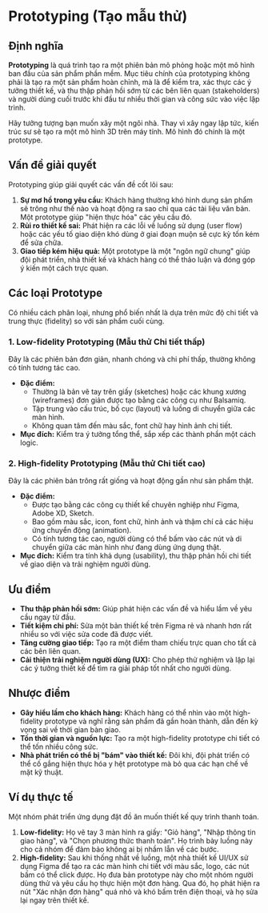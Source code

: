 # Prototyping (Tạo mẫu thử)

## Định nghĩa

**Prototyping** là quá trình tạo ra một phiên bản mô phỏng hoặc một mô hình ban đầu của sản phẩm phần mềm. Mục tiêu chính của prototyping không phải là tạo ra một sản phẩm hoàn chỉnh, mà là để kiểm tra, xác thực các ý tưởng thiết kế, và thu thập phản hồi sớm từ các bên liên quan (stakeholders) và người dùng cuối trước khi đầu tư nhiều thời gian và công sức vào việc lập trình.

Hãy tưởng tượng bạn muốn xây một ngôi nhà. Thay vì xây ngay lập tức, kiến trúc sư sẽ tạo ra một mô hình 3D trên máy tính. Mô hình đó chính là một prototype.

## Vấn đề giải quyết

Prototyping giúp giải quyết các vấn đề cốt lõi sau:

1.  **Sự mơ hồ trong yêu cầu:** Khách hàng thường khó hình dung sản phẩm sẽ trông như thế nào và hoạt động ra sao chỉ qua các tài liệu văn bản. Một prototype giúp "hiện thực hóa" các yêu cầu đó.
2.  **Rủi ro thiết kế sai:** Phát hiện ra các lỗi về luồng sử dụng (user flow) hoặc các yếu tố giao diện khó dùng ở giai đoạn muộn sẽ cực kỳ tốn kém để sửa chữa.
3.  **Giao tiếp kém hiệu quả:** Một prototype là một "ngôn ngữ chung" giúp đội phát triển, nhà thiết kế và khách hàng có thể thảo luận và đóng góp ý kiến một cách trực quan.

## Các loại Prototype

Có nhiều cách phân loại, nhưng phổ biến nhất là dựa trên mức độ chi tiết và trung thực (fidelity) so với sản phẩm cuối cùng.

### 1. Low-fidelity Prototyping (Mẫu thử Chi tiết thấp)

Đây là các phiên bản đơn giản, nhanh chóng và chi phí thấp, thường không có tính tương tác cao.

- **Đặc điểm:**
  - Thường là bản vẽ tay trên giấy (sketches) hoặc các khung xương (wireframes) đơn giản được tạo bằng các công cụ như Balsamiq.
  - Tập trung vào cấu trúc, bố cục (layout) và luồng di chuyển giữa các màn hình.
  - Không quan tâm đến màu sắc, font chữ hay hình ảnh chi tiết.
- **Mục đích:** Kiểm tra ý tưởng tổng thể, sắp xếp các thành phần một cách logic.

### 2. High-fidelity Prototyping (Mẫu thử Chi tiết cao)

Đây là các phiên bản trông rất giống và hoạt động gần như sản phẩm thật.

- **Đặc điểm:**
  - Được tạo bằng các công cụ thiết kế chuyên nghiệp như Figma, Adobe XD, Sketch.
  - Bao gồm màu sắc, icon, font chữ, hình ảnh và thậm chí cả các hiệu ứng chuyển động (animation).
  - Có tính tương tác cao, người dùng có thể bấm vào các nút và di chuyển giữa các màn hình như đang dùng ứng dụng thật.
- **Mục đích:** Kiểm tra tính khả dụng (usability), thu thập phản hồi chi tiết về giao diện và trải nghiệm người dùng.

## Ưu điểm

- **Thu thập phản hồi sớm:** Giúp phát hiện các vấn đề và hiểu lầm về yêu cầu ngay từ đầu.
- **Tiết kiệm chi phí:** Sửa một bản thiết kế trên Figma rẻ và nhanh hơn rất nhiều so với việc sửa code đã được viết.
- **Tăng cường giao tiếp:** Tạo ra một điểm tham chiếu trực quan cho tất cả các bên liên quan.
- **Cải thiện trải nghiệm người dùng (UX):** Cho phép thử nghiệm và lặp lại các ý tưởng thiết kế để tìm ra giải pháp tốt nhất cho người dùng.

## Nhược điểm

- **Gây hiểu lầm cho khách hàng:** Khách hàng có thể nhìn vào một high-fidelity prototype và nghĩ rằng sản phẩm đã gần hoàn thành, dẫn đến kỳ vọng sai về thời gian bàn giao.
- **Tốn thời gian và nguồn lực:** Tạo ra một high-fidelity prototype chi tiết có thể tốn nhiều công sức.
- **Nhà phát triển có thể bị "bám" vào thiết kế:** Đôi khi, đội phát triển có thể cố gắng hiện thực hóa y hệt prototype mà bỏ qua các hạn chế về mặt kỹ thuật.

## Ví dụ thực tế

Một nhóm phát triển ứng dụng đặt đồ ăn muốn thiết kế quy trình thanh toán.

1.  **Low-fidelity:** Họ vẽ tay 3 màn hình ra giấy: "Giỏ hàng", "Nhập thông tin giao hàng", và "Chọn phương thức thanh toán". Họ trình bày luồng này cho cả nhóm để đảm bảo không ai bị nhầm lẫn về các bước.
2.  **High-fidelity:** Sau khi thống nhất về luồng, một nhà thiết kế UI/UX sử dụng Figma để tạo ra các màn hình chi tiết với màu sắc, logo, các nút bấm có thể click được. Họ đưa bản prototype này cho một nhóm người dùng thử và yêu cầu họ thực hiện một đơn hàng. Qua đó, họ phát hiện ra nút "Xác nhận đơn hàng" quá nhỏ và khó bấm trên điện thoại, và họ sửa lại ngay trên thiết kế.

